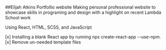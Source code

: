 ##Elijah Atkins Portfollio website
Making personal professional website to showcase skills
in programing and design with a highlight on recent 
Lambda School work

Using React, HTML, SCSS, and JavaScript

[x] Installing a blank React app by running npx create-react-app <app-name> --use-npm.
[x] Remove un-needed template files

